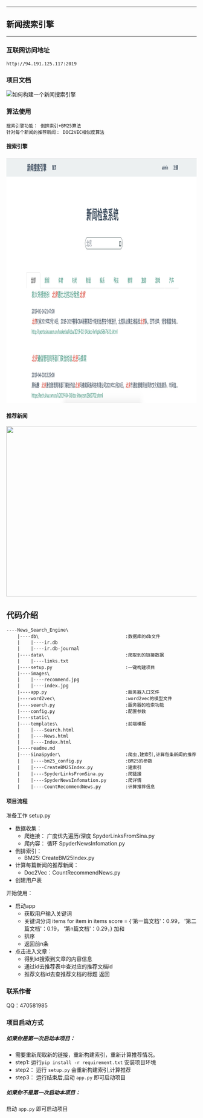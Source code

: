 -----------------------------------
## 新闻搜索引擎
-----------------------------------
### 互联网访问地址
```
http://94.191.125.117:2019
```
### 项目文档
![如何构建一个新闻搜索引擎](https://blog.csdn.net/qq_41664845/article/details/90898540)

### 算法使用
```
搜索引擎功能： 倒排索引+BM25算法
针对每个新闻的推荐新闻： DOC2VEC相似度算法
```

#### 搜索引擎
<img src="./images/index.jpg" width="750" height="650">

#### 推荐新闻
<img src="./images/recommend.jpg" width="750" height="450">

## 代码介绍

```
----News_Search_Engine\
    |----db\                                :数据库的db文件
    |    |----ir.db
    |    |----ir.db-journal
    |----data\                              :爬取到的链接数据
    |    |----links.txt
    |----setup.py                           :一键构建项目
    |----images\                               
    |    |----recommend.jpg
    |    |----index.jpg
    |----app.py                             :服务器入口文件
    |----word2vec\                          :word2vec的模型文件
    |----search.py                          :服务器的检索功能
    |----config.py                          :配置参数
    |----static\                            
    |----templates\                         :前端模板
    |    |----Search.html
    |    |----News.html
    |    |----Index.html
    |----readme.md
    |----SinaSpyder\                        :爬虫,建索引,计算每条新闻的推荐
    |    |----bm25_config.py                :BM25的参数
    |    |----CreateBM25Index.py            :建索引
    |    |----SpyderLinksFromSina.py        :爬链接
    |    |----SpyderNewsInfomation.py       :爬详情
    |    |----CountRecommendNews.py         :计算推荐信息

```
#### 项目流程
准备工作 setup.py
+ 数据收集：
    + 爬连接： 广度优先遍历/深度  SpyderLinksFromSina.py
    + 爬内容： 循环 SpyderNewsInfomation.py
+ 倒排索引：
    + BM25: CreateBM25Index.py
+ 计算每篇新闻的推荐新闻：
    + Doc2Vec：CountRecommendNews.py
+ 创建用户表

开始使用：
+ 启动app
    + 获取用户输入关键词
    + 关键词分词 items
        for item in items 
            score = {'第一篇文档'：0.99，
                    '第二篇文档'：0.19，
                    '第n篇文档'：0.29，}
        加和
    + 排序
    + 返回前n条
+ 点击进入文章：
    + 得到id搜索到文章的内容信息
    + 通过id去推荐表中查对应的推荐文档id
    + 推荐文档id去查推荐文档的标题
    返回


### 联系作者
QQ：470581985

### 项目启动方式

##### 如果你是第一次启动本项目：

* 需要重新爬取新的链接，重新构建索引，重新计算推荐情况。
* step1:  运行`pip install -r requirement.txt` 安装项目环境
* step2： 运行 `setup.py` 会重新构建索引,计算推荐
* step3： 运行结束后,启动 `app.py` 即可启动项目


##### 如果你不是第一次启动本项目：

启动 `app.py` 即可启动项目
